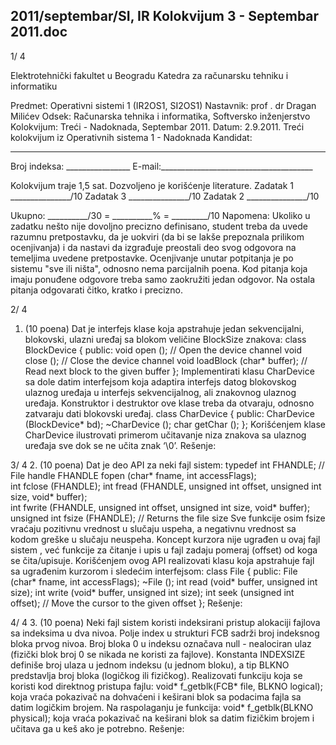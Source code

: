 2011/septembar/SI, IR Kolokvijum 3 - Septembar 2011.doc
--------------------------------------------------------------------------------


1/  4 
 
Elektrotehnički fakultet u Beogradu 
Katedra za računarsku tehniku i informatiku 
 
Predmet: Operativni sistemi 1 (IR2OS1, SI2OS1) 
Nastavnik: prof . dr Dragan Milićev 
Odsek: Računarska tehnika i informatika, Softversko inženjerstvo 
Kolokvijum: Treći - Nadoknada, Septembar 2011. 
Datum: 2.9.2011. 
Treći kolokvijum iz Operativnih sistema 1 - Nadoknada 
Kandidat:
 _____________________________________________________________ 
Broj indeksa: ________________  E-mail:______________________________________ 
 
Kolokvijum traje 1,5 sat. Dozvoljeno je korišćenje literature. 
Zadatak 1 _______________/10   Zadatak 3 _______________/10 
Zadatak 2 _______________/10    
 
Ukupno: __________/30 = __________% = _________/10 
Napomena: Ukoliko u zadatku nešto nije dovoljno precizno definisano, student treba da 
uvede razumnu pretpostavku, da je uokviri (da bi se lakše prepoznala prilikom ocenjivanja) i 
da  nastavi  da  izgrađuje  preostali  deo  svog  odgovora  na  temeljima  uvedene  pretpostavke. 
Ocenjivanje unutar potpitanja je po sistemu "sve ili ništa", odnosno nema parcijalnih poena. 
Kod pitanja koja imaju ponuđene odgovore treba samo zaokružiti jedan odgovor. Na ostala 
pitanja odgovarati čitko, kratko i precizno. 
 

2/  4 
1. (10 poena) 
Dat je interfejs klase koja apstrahuje jedan sekvencijalni, blokovski, ulazni uređaj sa blokom 
veličine 
BlockSize znakova: 
class BlockDevice { 
public: 
  void open ();  // Open the device channel 
  void close (); // Close the device channel 
  void loadBlock (char* buffer); // Read next block to the given buffer 
}; 
Implementirati  klasu CharDevice sa  dole  datim  interfejsom  koja adaptira  interfejs  datog 
blokovskog  ulaznog  uređaja  u  interfejs sekvencijalnog,  ali znakovnog ulaznog  uređaja. 
Konstruktor i destruktor ove klase treba da otvaraju, odnosno zatvaraju dati blokovski uređaj. 
class CharDevice { 
public: 
  CharDevice (BlockDevice* bd); 
 ~CharDevice (); 
  char getChar (); 
}; 
Korišćenjem  klase CharDevice ilustrovati  primerom  učitavanje  niza  znakova  sa  ulaznog 
uređaja sve dok se ne učita znak ‘\0’. 
Rešenje:

3/  4 
2. (10 poena) 
Dat je deo API za neki fajl sistem: 
typedef int FHANDLE; // File handle 
FHANDLE fopen (char* fname, int accessFlags);  
int fclose (FHANDLE); 
int fread (FHANDLE, unsigned int offset, unsigned int size, void* buffer);  
int fwrite (FHANDLE, unsigned int offset, unsigned int size, void* buffer);  
unsigned int fsize (FHANDLE); // Returns the file size 
Sve funkcije osim fsize vraćaju pozitivnu vrednost u slučaju uspeha, a negativnu vrednost sa 
kodom  greške  u  slučaju  neuspeha. Koncept  kurzora  nije  ugrađen  u  ovaj  fajl  sistem ,  već 
funkcije za čitanje i upis u fajl zadaju pomeraj (offset) od koga se čita/upisuje. 
Korišćenjem  ovog  API  realizovati  klasu  koja  apstrahuje  fajl  sa ugrađenim  kurzorom  i 
sledećim interfejsom: 
class File { 
public: 
  File (char* fname, int accessFlags); 
 ~File (); 
  int read (void* buffer, unsigned int size); 
  int write (void* buffer, unsigned int size); 
  int seek (unsigned int offset); // Move the cursor to the given offset 
}; 
Rešenje:

4/  4 
3. (10 poena) 
Neki fajl sistem koristi indeksirani pristup alokaciji fajlova sa indeksima u dva nivoa. Polje 
index u strukturi FCB sadrži broj indeksnog bloka prvog nivoa. Broj bloka 0 u indeksu 
označava null - nealociran ulaz (fizički blok broj 0 se nikada ne koristi za fajlove). Konstanta 
INDEXSIZE definiše broj ulaza u jednom indeksu (u jednom bloku), a tip BLKNO predstavlja 
broj bloka (logičkog ili fizičkog). 
Realizovati funkciju koja se koristi kod direktnog pristupa fajlu: 
void* f_getblk(FCB* file, BLKNO logical); 
koja    vraća  pokazivač  na  dohvaćeni  i  keširani  blok sa  podacima  fajla  sa  datim  logičkim 
brojem. Na raspolaganju je funkcija: 
void* f_getblk(BLKNO physical); 
koja vraća pokazivač na keširani blok sa datim fizičkim brojem i učitava ga u keš ako je 
potrebno. 
Rešenje: 
 